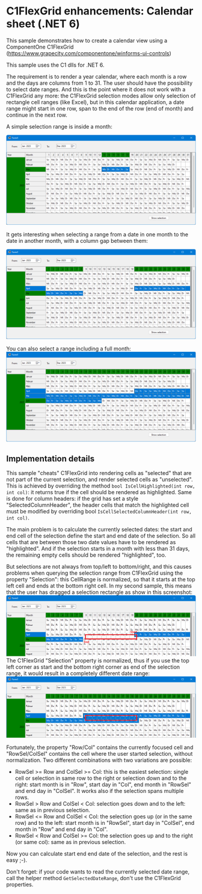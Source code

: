# C1FlexGrid enhancements: Calendar sheet (.NET 6)

This sample demonstrates how to create a calendar view using a ComponentOne C1FlexGrid (https://www.grapecity.com/componentone/winforms-ui-controls)

This sample uses the C1 dlls for .NET 6.

The requirement is to render a year calendar, where each month is a row and the days are columns from 1 to 31. The user should have the possibility
to select date ranges. And this is the point where it does not work with a C1FlexGrid any more: the C1FlexGrid selection modes allow only selection of rectangle cell ranges (like Excel), 
but in this  calendar application, a date range might start in one row, span to the end of the row (end of month) and continue in the next row.


A simple selection range is inside a month:

![Simple Selection](images/same_month.png)

It gets interesting when selecting a range from a date in one month to the date in another month, with a column gap between them:

![From end of month to start of next](images/over_month_border_with_gap.png)

You can also select a range including a full month:
![Full month](images/over_month_border_without_gap.png)

## Implementation details
This sample "cheats" C1FlexGrid into rendering cells as "selected" that are not part of the current selection, and render selected cells as "unselected". 
This is achieved by overriding the method `bool IsCellHighlighted(int row, int col)`: it returns true if the cell should be rendered as highlighted.
Same is done for column headers: if the grid has set a style "SelectedColumnHeader", the header cells that match the highlighted cell 
must be modified by overriding bool `IsCellSelectedColumnHeader(int row, int col)`.


The main problem is to calculate the currently selected dates: the start and end cell of the selection define the start and end date of the selection. So
all cells that are between those two date values have to be rendered as "highlighted". And if the selection starts in a month with less than 31 days, the remaining
empty cells should be rendered "highlighted", too.

But selections are not always from top/left to bottom/right, and this causes problems when querying the selection range from C1FlexGrid using the property "Selection":
this CellRange is normalized, so that it starts at the top left cell and ends at the bottom right cell. In my second sample, this means that the user has 
dragged a selection rectangle as show in this screenshot:
![From end of month to start of next](images/over_month_border_with_gap_selection.png)
The C1FlexGrid "Selection" property is normalized, thus if you use the top left corner as start and the bottom right corner as end of the selection range,
it would result in a completely different date range: 
![From end of month to start of next](images/over_month_border_with_gap_selection_wrong.png)

Fortunately, the property "Row/Col" contains the currently focused cell and "RowSel/ColSel" contains the cell where the user started selection, without normalization.
Two different combinations with two variations are possible:

* RowSel >= Row and ColSel >= Col: this is the easiest selection: single cell or selection in same row to the right or selection down and to the right: start month is in "Row", start day in "Col", end month in "RowSel" and end day in "ColSel".
It works also if the selection spans multiple rows.
* RowSel > Row and ColSel < Col: selection goes down and to the left: same as in previous selection.
* RowSel <= Row and ColSel < Col: the selection goes up (or in the same row) and to the left: start month is in "RowSel", start day in "ColSel", end month in "Row" and end day in "Col".
* RowSel < Row and ColSel >= Col: the selection goes up and to the right (or same col): same as in previous selection.

Now you can calculate start end end date of the selection, and the rest is easy ;-). 

Don't forget: if your code wants to read the currently selected date range, call the helper method `GetSelectedDateRange`, don't use the C1FlexGrid properties.


